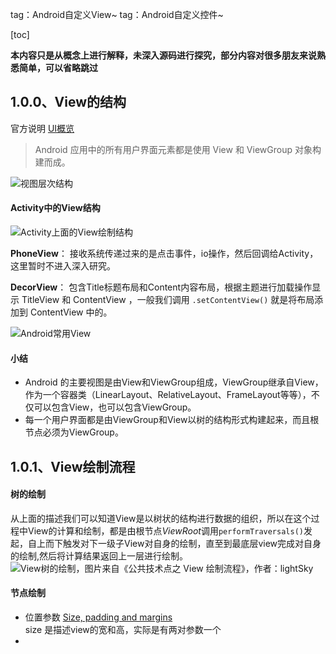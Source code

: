 tag：Android自定义View~      tag：Android自定义控件~

[toc]

**本内容只是从概念上进行解释，未深入源码进行探究，部分内容对很多朋友来说熟悉简单，可以省略跳过**

## 1.0.0、View的结构
官方说明   [UI概览](https://developer.android.google.cn/guide/topics/ui/overview.html)  
> Android 应用中的所有用户界面元素都是使用 View 和 ViewGroup 对象构建而成。      

![视图层次结构](https://developer.android.google.cn/images/viewgroup.png)

#### Activity中的View结构

![Activity上面的View绘制结构](http://wx4.sinaimg.cn/mw690/ebd4f4c2gy1fhyq4py2fzj20b10g974n.jpg)


**PhoneView**： 接收系统传递过来的是点击事件，io操作，然后回调给Activity，这里暂时不进入深入研究。

**DecorView**： 包含Title标题布局和Content内容布局，根据主题进行加载操作显示 TitleView 和 ContentView ，一般我们调用 `.setContentView()` 就是将布局添加到 ContentView 中的。




![Android常用View](http://upload-images.jianshu.io/upload_images/749674-f7d5d018d05bad46.png?imageMogr2/auto-orient/strip%7CimageView2/2/w/1240)

#### 小结
- Android 的主要视图是由View和ViewGroup组成，ViewGroup继承自View，作为一个容器类（LinearLayout、RelativeLayout、FrameLayout等等），不仅可以包含View，也可以包含ViewGroup。
- 每一个用户界面都是由ViewGroup和View以树的结构形式构建起来，而且根节点必须为ViewGroup。

## 1.0.1、View绘制流程
#### 树的绘制   
从上面的描述我们可以知道View是以树状的结构进行数据的组织，所以在这个过程中View的计算和绘制，都是由根节点*ViewRoot*调用`performTraversals()`发起，自上而下触发对下一级子View对自身的绘制，直至到最底层view完成对自身的绘制,然后将计算结果返回上一层进行绘制。
![View树的绘制，图片来自《公共技术点之 View 绘制流程》，作者：lightSky](https://raw.githubusercontent.com/android-cn/android-open-project-analysis/master/tech/viewdrawflow/image/measure_layout.png)

#### 节点绘制

  - 位置参数 [Size, padding and margins](https://developer.android.google.cn/reference/android/view/View.html#SizePaddingMargins)    
size 是描述view的宽和高，实际是有两对参数一个
  -
